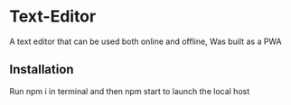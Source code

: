 # Text-Editor
A text editor that can be used both online and offline, Was built as a PWA

## Installation
Run npm i in terminal and then npm start to launch the local host
